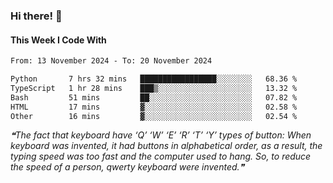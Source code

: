 ### Hi there! 👋

#### This Week I Code With
<!--START_SECTION:waka-->

```txt
From: 13 November 2024 - To: 20 November 2024

Python       7 hrs 32 mins   █████████████████░░░░░░░░   68.36 %
TypeScript   1 hr 28 mins    ███▒░░░░░░░░░░░░░░░░░░░░░   13.32 %
Bash         51 mins         ██░░░░░░░░░░░░░░░░░░░░░░░   07.82 %
HTML         17 mins         ▓░░░░░░░░░░░░░░░░░░░░░░░░   02.58 %
Other        16 mins         ▓░░░░░░░░░░░░░░░░░░░░░░░░   02.54 %
```

<!--END_SECTION:waka-->

<!--STARTS_HERE_QUOTE_README-->
<i>❝The fact that keyboard have ‘Q’ ‘W’ ‘E’ ‘R’ ‘T’ ‘Y’ types of button: When keyboard was invented, it had buttons in alphabetical order, as a result, the typing speed was too fast and the computer used to hang. So, to reduce the speed of a person, qwerty keyboard were invented.❞</i>
<!--ENDS_HERE_QUOTE_README-->
